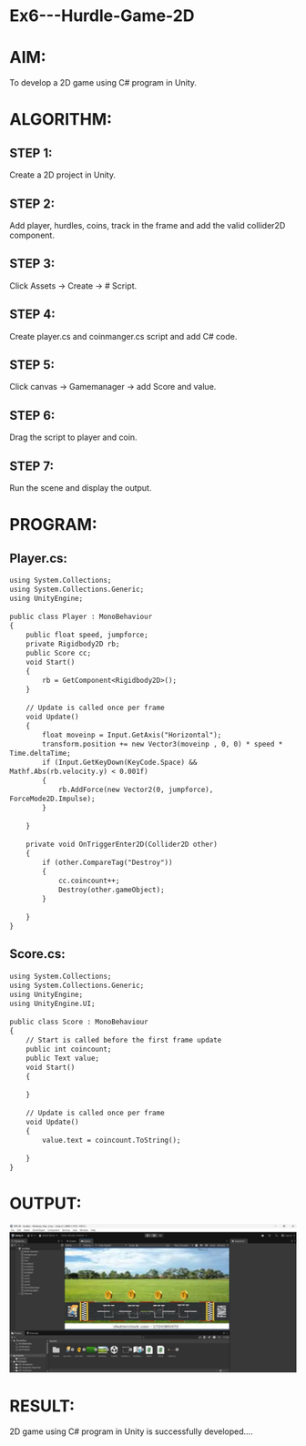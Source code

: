 # Ex6---Hurdle-Game-2D

# AIM:
To develop a 2D game using C# program in Unity.

# ALGORITHM:

## STEP 1: 
Create a 2D project in Unity.

## STEP 2: 
Add player, hurdles, coins, track in the frame and add the valid collider2D component.

## STEP 3: 
Click Assets -> Create -> # Script.

## STEP 4: 
Create player.cs and coinmanger.cs script and add C# code.

## STEP 5: 
Click canvas -> Gamemanager -> add Score and value.

## STEP 6: 
Drag the script to player and coin.

## STEP 7: 
Run the scene and display the output.


# PROGRAM:

## Player.cs:

```
using System.Collections;
using System.Collections.Generic;
using UnityEngine;

public class Player : MonoBehaviour
{
    public float speed, jumpforce;
    private Rigidbody2D rb;
    public Score cc;
    void Start()
    {
        rb = GetComponent<Rigidbody2D>();
    }

    // Update is called once per frame
    void Update()
    {
        float moveinp = Input.GetAxis("Horizontal");
        transform.position += new Vector3(moveinp , 0, 0) * speed * Time.deltaTime;
        if (Input.GetKeyDown(KeyCode.Space) && Mathf.Abs(rb.velocity.y) < 0.001f)
        {
            rb.AddForce(new Vector2(0, jumpforce), ForceMode2D.Impulse);
        }

    }
    
    private void OnTriggerEnter2D(Collider2D other)
    {
        if (other.CompareTag("Destroy"))
        {
            cc.coincount++;
            Destroy(other.gameObject);
        }

    }
}

```

## Score.cs:

```
using System.Collections;
using System.Collections.Generic;
using UnityEngine;
using UnityEngine.UI;

public class Score : MonoBehaviour
{
    // Start is called before the first frame update
    public int coincount;
    public Text value;
    void Start()
    {
        
    }

    // Update is called once per frame
    void Update()
    {
        value.text = coincount.ToString();
        
    }
}

```

# OUTPUT:

![alt text](image.png)

# RESULT:
2D game using C# program in Unity is successfully developed....
